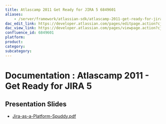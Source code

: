 ```yaml
---
title: Atlascamp 2011 Get Ready for JIRA 5 6849601
aliases:
    - /server/framework/atlassian-sdk/atlascamp-2011-get-ready-for-jira-5-6849601.html
dac_edit_link: https://developer.atlassian.com/pages/editpage.action?cjm=wozere&pageId=6849601
dac_view_link: https://developer.atlassian.com/pages/viewpage.action?cjm=wozere&pageId=6849601
confluence_id: 6849601
platform:
product:
category:
subcategory:
---
```

# Documentation : Atlascamp 2011 - Get Ready for JIRA 5

## Presentation Slides

-   [Jira-as-a-Platform-Spuddy.pdf](attachments/6849601/7078091.pdf)

















































































































































































































































































































